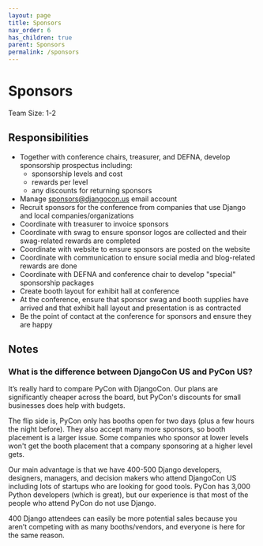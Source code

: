 ```yaml
---
layout: page
title: Sponsors
nav_order: 6
has_children: true
parent: Sponsors
permalink: /sponsors
---
```


# Sponsors

Team Size: 1-2

## Responsibilities 

- Together with conference chairs, treasurer, and DEFNA, develop sponsorship prospectus including: 
  - sponsorship levels and cost 
  - rewards per level 
  - any discounts for returning sponsors 
- Manage sponsors@djangocon.us email account
- Recruit sponsors for the conference from companies that use Django and local companies/organizations 
- Coordinate with treasurer to invoice sponsors 
- Coordinate with swag to ensure sponsor logos are collected and their swag-related rewards are completed 
- Coordinate with website to ensure sponsors are posted on the website 
- Coordinate with communication to ensure social media and blog-related rewards are done 
- Coordinate with DEFNA and conference chair to develop "special" sponsorship packages 
- Create booth layout for exhibit hall at conference 
- At the conference, ensure that sponsor swag and booth supplies have arrived and that exhibit hall layout and presentation is as contracted 
- Be the point of contact at the conference for sponsors and ensure they are happy 

## Notes 

### What is the difference between DjangoCon US and PyCon US?

It’s really hard to compare PyCon with DjangoCon. Our plans are significantly cheaper across the board, but PyCon's discounts for small businesses does help with budgets. 

The flip side is, PyCon only has booths open for two days (plus a few hours the night before). They also accept many more sponsors, so booth placement is a larger issue. Some companies who sponsor at lower levels won't get the booth placement that a company sponsoring at a higher level gets. 

Our main advantage is that we have 400-500 Django developers, designers, managers, and decision makers who attend DjangoCon US including lots of startups who are looking for good tools. PyCon has 3,000 Python developers (which is great), but our experience is that most of the people who attend PyCon do not use Django. 

400 Django attendees can easily be more potential sales because you aren’t competing with as many booths/vendors, and everyone is here for the same reason. 

